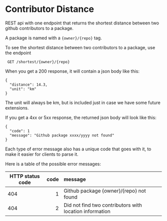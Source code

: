 # Contributor Distance

REST api with one endpoint that returns the shortest distance between two github contributors to a package.

A package is named with a `{owner}/{repo}` tag.

To see the shortest distance between two contributors to a package, use the endpoint

```
 GET /shortest/{owner}/{repo}
```

When you get a 200 response, it will contain a json body like this:

```
{
  "distance": 14.3,
  "unit": "km"
}
```

The unit will always be km, but is included just in case we have some future extensions.


If you get a 4xx or 5xx response, the returned json body will look like this:

```
{
  "code": 1
  "message": "Github package xxxx/yyyy not found"
}
```

Each type of error message also has a unique code that goes with it, to make it easier for clients to parse it.

Here is a table of the possible error messages:

| HTTP status code | code | message |
|------------------|-----:|:--------|
| 404 |  1 | Github package {owner}/{repo} not found |
| 404 |  2 | Did not find two contributors with location information |
